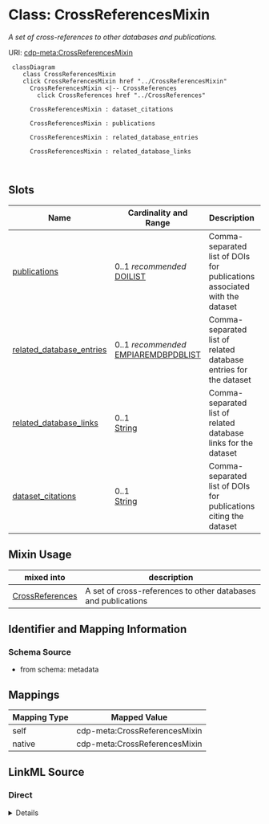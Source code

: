 

# Class: CrossReferencesMixin


_A set of cross-references to other databases and publications._





URI: [cdp-meta:CrossReferencesMixin](metadataCrossReferencesMixin)






```mermaid
 classDiagram
    class CrossReferencesMixin
    click CrossReferencesMixin href "../CrossReferencesMixin"
      CrossReferencesMixin <|-- CrossReferences
        click CrossReferences href "../CrossReferences"
      
      CrossReferencesMixin : dataset_citations
        
      CrossReferencesMixin : publications
        
      CrossReferencesMixin : related_database_entries
        
      CrossReferencesMixin : related_database_links
        
      
```




<!-- no inheritance hierarchy -->


## Slots

| Name | Cardinality and Range | Description | Inheritance |
| ---  | --- | --- | --- |
| [publications](publications.md) | 0..1 _recommended_ <br/> [DOILIST](DOILIST.md) | Comma-separated list of DOIs for publications associated with the dataset | direct |
| [related_database_entries](related_database_entries.md) | 0..1 _recommended_ <br/> [EMPIAREMDBPDBLIST](EMPIAREMDBPDBLIST.md) | Comma-separated list of related database entries for the dataset | direct |
| [related_database_links](related_database_links.md) | 0..1 <br/> [String](String.md) | Comma-separated list of related database links for the dataset | direct |
| [dataset_citations](dataset_citations.md) | 0..1 <br/> [String](String.md) | Comma-separated list of DOIs for publications citing the dataset | direct |



## Mixin Usage

| mixed into | description |
| --- | --- |
| [CrossReferences](CrossReferences.md) | A set of cross-references to other databases and publications |








## Identifier and Mapping Information







### Schema Source


* from schema: metadata




## Mappings

| Mapping Type | Mapped Value |
| ---  | ---  |
| self | cdp-meta:CrossReferencesMixin |
| native | cdp-meta:CrossReferencesMixin |







## LinkML Source

<!-- TODO: investigate https://stackoverflow.com/questions/37606292/how-to-create-tabbed-code-blocks-in-mkdocs-or-sphinx -->

### Direct

<details>
```yaml
name: CrossReferencesMixin
description: A set of cross-references to other databases and publications.
from_schema: metadata
mixin: true
attributes:
  publications:
    name: publications
    description: Comma-separated list of DOIs for publications associated with the
      dataset.
    from_schema: metadata
    alias: publications
    owner: CrossReferencesMixin
    domain_of:
    - CrossReferencesMixin
    - CrossReferences
    range: DOI_LIST
    recommended: true
    inlined: true
    inlined_as_list: true
    pattern: (^(doi:)?10\.[0-9]{4,9}/[-._;()/:a-zA-Z0-9]+(\s*,\s*(doi:)?10\.[0-9]{4,9}/[-._;()/:a-zA-Z0-9]+)*$)|(^(doi:)?10\.[0-9]{4,9}/[-._;()/:a-zA-Z0-9]+(\s*,\s*(doi:)?10\.[0-9]{4,9}/[-._;()/:a-zA-Z0-9]+)*$)
  related_database_entries:
    name: related_database_entries
    description: Comma-separated list of related database entries for the dataset.
    from_schema: metadata
    alias: related_database_entries
    owner: CrossReferencesMixin
    domain_of:
    - CrossReferencesMixin
    - CrossReferences
    range: EMPIAR_EMDB_PDB_LIST
    recommended: true
    inlined: true
    inlined_as_list: true
    pattern: (^(EMPIAR-[0-9]{5}|EMD-[0-9]{4,5}|pdb[0-9a-zA-Z]{4,8})(\s*,\s*(EMPIAR-[0-9]{5}|EMD-[0-9]{4,5}|pdb[0-9a-zA-Z]{4,8}))*$)|(^(EMPIAR-[0-9]{5}|EMD-[0-9]{4,5}|pdb[0-9a-zA-Z]{4,8})(\s*,\s*(EMPIAR-[0-9]{5}|EMD-[0-9]{4,5}|pdb[0-9a-zA-Z]{4,8}))*$)
  related_database_links:
    name: related_database_links
    description: Comma-separated list of related database links for the dataset.
    from_schema: metadata
    alias: related_database_links
    owner: CrossReferencesMixin
    domain_of:
    - CrossReferencesMixin
    - CrossReferences
    range: string
    inlined: true
    inlined_as_list: true
  dataset_citations:
    name: dataset_citations
    description: Comma-separated list of DOIs for publications citing the dataset.
    from_schema: metadata
    alias: dataset_citations
    owner: CrossReferencesMixin
    domain_of:
    - CrossReferencesMixin
    - CrossReferences
    range: string
    inlined: true
    inlined_as_list: true

```
</details>

### Induced

<details>
```yaml
name: CrossReferencesMixin
description: A set of cross-references to other databases and publications.
from_schema: metadata
mixin: true
attributes:
  publications:
    name: publications
    description: Comma-separated list of DOIs for publications associated with the
      dataset.
    from_schema: metadata
    alias: publications
    owner: CrossReferencesMixin
    domain_of:
    - CrossReferencesMixin
    - CrossReferences
    range: DOI_LIST
    recommended: true
    inlined: true
    inlined_as_list: true
    pattern: (^(doi:)?10\.[0-9]{4,9}/[-._;()/:a-zA-Z0-9]+(\s*,\s*(doi:)?10\.[0-9]{4,9}/[-._;()/:a-zA-Z0-9]+)*$)|(^(doi:)?10\.[0-9]{4,9}/[-._;()/:a-zA-Z0-9]+(\s*,\s*(doi:)?10\.[0-9]{4,9}/[-._;()/:a-zA-Z0-9]+)*$)
  related_database_entries:
    name: related_database_entries
    description: Comma-separated list of related database entries for the dataset.
    from_schema: metadata
    alias: related_database_entries
    owner: CrossReferencesMixin
    domain_of:
    - CrossReferencesMixin
    - CrossReferences
    range: EMPIAR_EMDB_PDB_LIST
    recommended: true
    inlined: true
    inlined_as_list: true
    pattern: (^(EMPIAR-[0-9]{5}|EMD-[0-9]{4,5}|pdb[0-9a-zA-Z]{4,8})(\s*,\s*(EMPIAR-[0-9]{5}|EMD-[0-9]{4,5}|pdb[0-9a-zA-Z]{4,8}))*$)|(^(EMPIAR-[0-9]{5}|EMD-[0-9]{4,5}|pdb[0-9a-zA-Z]{4,8})(\s*,\s*(EMPIAR-[0-9]{5}|EMD-[0-9]{4,5}|pdb[0-9a-zA-Z]{4,8}))*$)
  related_database_links:
    name: related_database_links
    description: Comma-separated list of related database links for the dataset.
    from_schema: metadata
    alias: related_database_links
    owner: CrossReferencesMixin
    domain_of:
    - CrossReferencesMixin
    - CrossReferences
    range: string
    inlined: true
    inlined_as_list: true
  dataset_citations:
    name: dataset_citations
    description: Comma-separated list of DOIs for publications citing the dataset.
    from_schema: metadata
    alias: dataset_citations
    owner: CrossReferencesMixin
    domain_of:
    - CrossReferencesMixin
    - CrossReferences
    range: string
    inlined: true
    inlined_as_list: true

```
</details>